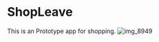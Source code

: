 # ShopLeave

This is an Prototype app for shopping.
![img_8949](https://user-images.githubusercontent.com/33178803/52331335-8e766080-2a00-11e9-90a1-712501ed879c.PNG)

